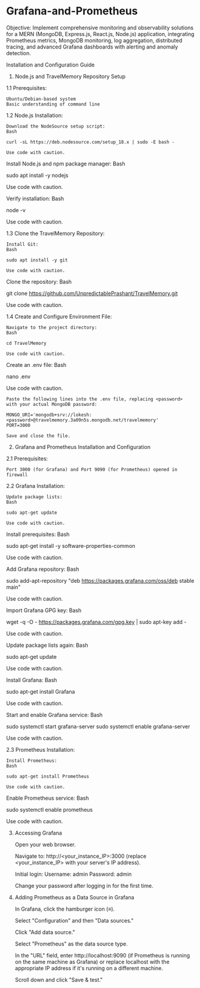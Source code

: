 # Grafana-and-Prometheus
Objective: Implement comprehensive monitoring and observability solutions for a MERN (MongoDB, Express.js, React.js, Node.js) application, integrating Prometheus metrics, MongoDB monitoring, log aggregation, distributed tracing, and advanced Grafana dashboards with alerting and anomaly detection.

Installation and Configuration Guide

1. Node.js and TravelMemory Repository Setup

1.1 Prerequisites:

    Ubuntu/Debian-based system
    Basic understanding of command line

1.2 Node.js Installation:

    Download the NodeSource setup script:
    Bash

    curl -sL https://deb.nodesource.com/setup_18.x | sudo -E bash -

    Use code with caution.

Install Node.js and npm package manager:
Bash

sudo apt install -y nodejs

Use code with caution.

Verify installation:
Bash

node -v

Use code with caution.

1.3 Clone the TravelMemory Repository:

    Install Git:
    Bash

    sudo apt install -y git

    Use code with caution.

Clone the repository:
Bash

git clone https://github.com/UnpredictablePrashant/TravelMemory.git

Use code with caution.

1.4 Create and Configure Environment File:

    Navigate to the project directory:
    Bash

    cd TravelMemory

    Use code with caution.

Create an .env file:
Bash

nano .env

Use code with caution.

    Paste the following lines into the .env file, replacing <password> with your actual MongoDB password:

    MONGO_URI='mongodb+srv://lokesh:<password>@travelmemory.3a09n5s.mongodb.net/travelmemory'
    PORT=3000

    Save and close the file.

2. Grafana and Prometheus Installation and Configuration

2.1 Prerequisites:

    Port 3000 (for Grafana) and Port 9090 (for Prometheus) opened in firewall

2.2 Grafana Installation:

    Update package lists:
    Bash

    sudo apt-get update

    Use code with caution.

Install prerequisites:
Bash

sudo apt-get install -y software-properties-common

Use code with caution.

Add Grafana repository:
Bash

sudo add-apt-repository "deb https://packages.grafana.com/oss/deb stable main"

Use code with caution.

Import Grafana GPG key:
Bash

wget -q -O - https://packages.grafana.com/gpg.key | sudo apt-key add -

Use code with caution.

Update package lists again:
Bash

sudo apt-get update

Use code with caution.

Install Grafana:
Bash

sudo apt-get install Grafana

Use code with caution.

Start and enable Grafana service:
Bash

sudo systemctl start grafana-server
sudo systemctl enable grafana-server

Use code with caution.

2.3 Prometheus Installation:

    Install Prometheus:
    Bash

    sudo apt-get install Prometheus

    Use code with caution.

Enable Prometheus service:
Bash

sudo systemctl enable prometheus

Use code with caution.

3. Accessing Grafana

    Open your web browser.

    Navigate to: http://<your_instance_IP>:3000 (replace <your_instance_IP> with your server's IP address).

    Initial login:
        Username: admin
        Password: admin

    Change your password after logging in for the first time.

4. Adding Prometheus as a Data Source in Grafana

    In Grafana, click the hamburger icon (≡).

    Select "Configuration" and then "Data sources."

    Click "Add data source."

    Select "Prometheus" as the data source type.

    In the "URL" field, enter http://localhost:9090 (if Prometheus is running on the same machine as Grafana) or replace localhost with the appropriate IP address if it's running on a different machine.

    Scroll down and click "Save & test."
